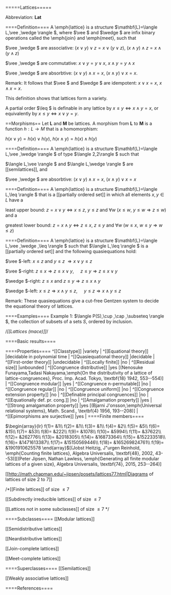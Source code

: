 =====Lattices=====

Abbreviation: **Lat**


====Definition====
A \emph{lattice} is a structure $\mathbf{L}=\langle L,\vee ,\wedge
\rangle $, where $\vee $ and $\wedge $ are infix binary operations
called the \emph{join} and \emph{meet}, such that

$\vee ,\wedge $ are associative:  $(x\vee y)\vee z=x\vee (y\vee z)$, $(x\wedge y)\wedge z=x\wedge (y\wedge z)$

$\vee ,\wedge $ are commutative:  $x\vee y=y\vee x$, $x\wedge y=y\wedge x$

$\vee ,\wedge $ are absorbtive:  $(x\vee y)\wedge x=x$, $(x\wedge y)\vee x=x$.

Remark: 
It follows that $\vee $ and $\wedge $ are idempotent: $x\vee x=x$, $x\wedge x=x$.

This definition shows that lattices form a variety.

A partial order $\leq $ is definable in any lattice by 
$x\leq y\Longleftrightarrow x\wedge y=x$, or equivalently by 
$x\leq y\Longleftrightarrow x\vee y=y$.

==Morphisms==
Let $\mathbf{L}$ and $\mathbf{M}$ be lattices. A morphism from $\mathbf{L}$
to $\mathbf{M}$ is a function $h:L\to M$ that is a homomorphism: 

$h(x\vee y)=h(x)\vee h(y)$, $h(x\wedge y)=h(x)\wedge h(y)$


====Definition====
A \emph{lattice} is a structure $\mathbf{L}=\langle L,\vee ,\wedge
\rangle $ of type $\langle 2,2\rangle $ such that

$\langle L,\vee \rangle $ and $\langle L,\wedge
\rangle $ are 
[[semilattices]], and

$\vee ,\wedge $ are absorbtive:  $(x\vee y)\wedge x=x$, $(x\wedge y)\vee x=x$


====Definition====
A \emph{lattice} is a structure $\mathbf{L}=\langle L,\leq
\rangle $ that is a 
[[partially ordered set]] in which all elements $x,y\in L$ have a

least upper bound:  $z=x\vee y\Longleftrightarrow x\leq z$, $y\leq z\ \mbox{and}\ \forall w\ (x\leq w$, $y\leq w\Longrightarrow z\leq w)$ and a

greatest lower bound:  $z=x\wedge y\Longleftrightarrow z\leq x$, $z\leq y\ \mbox{and}\ \forall w\ (w\leq x$, $w\leq y\Longrightarrow w\leq z)$


====Definition====
A \emph{lattice} is a structure $\mathbf{L}=\langle L,\vee ,\wedge
,\leq \rangle $ such that $\langle L,\leq \rangle $ is a 
[[partially ordered set]] and the following quasiequations hold:

$\vee $-left:  $x\leq z$ and $y\leq z\ \Longrightarrow x\vee y\leq z$

$\vee $-right:  $z\leq x\Longrightarrow z\leq x\vee y$, $\quad z\leq y\Longrightarrow z\leq x\vee y$

$\wedge $-right:  $z\leq x$ and $z\leq y\Longrightarrow z\leq x\wedge y$

$\wedge $-left:  $x\leq z\Longrightarrow x\wedge y\leq z$, $\quad y\leq z\Longrightarrow x\wedge y\leq z$

Remark: 
These quasiequations give a cut-free Gentzen system to decide the equational
theory of lattices.


====Examples====
Example 1: $\langle P(S),\cup ,\cap ,\subseteq \rangle $, the collection of
subsets of a sets $S$, ordered by inclusion.

/*[[Lattices (mace)]]*/


====Basic results====


====Properties====
^[[Classtype]]  |variety |
^[[Equational theory]]  |decidable in polynomial time |
^[[Quasiequational theory]]  |decidable |
^[[First-order theory]]  |undecidable |
^[[Locally finite]]  |no |
^[[Residual size]]  |unbounded |
^[[Congruence distributive]]  |yes [(Nenosuke Funayama,Tadasi Nakayama,\emph{On the distributivity of a lattice of lattice-congruences},
Proc. Imp. Acad. Tokyo,
\textbf{18} 1942, 553--554)] |
^[[Congruence modular]]  |yes |
^[[Congruence n-permutable]]  |no |
^[[Congruence regular]]  |no |
^[[Congruence uniform]]  |no |
^[[Congruence extension property]]  |no |
^[[Definable principal congruences]]  |no |
^[[Equationally def. pr. cong.]]  |no |
^[[Amalgamation property]]  |yes |
^[[Strong amalgamation property]]  |yes [(Bjarni J\'onsson,\emph{Universal relational systems},
Math. Scand., \textbf{4} 1956, 193--208)] |
^[[Epimorphisms are surjective]]  |yes |
====Finite members====

$\begin{array}{lr}
f(1)= &1\\
f(2)= &1\\
f(3)= &1\\
f(4)= &2\\
f(5)= &5\\
f(6)= &15\\
f(7)= &53\\
f(8)= &222\\
f(9)= &1078\\
f(10)= &5994\\
f(11)= &37622\\
f(12)= &262776\\
f(13)= &2018305\\
f(14)= &16873364\\
f(15)= &152233518\\
f(16)= &1471613387\\
f(17)= &15150569446\\
f(18)= &165269824761\\
f(19)= &1901910625578
\end{array}$[(Jobst Heitzig, J\"urgen Reinhold, \emph{Counting finite lattices},
Algebra Universalis,
\textbf{48}, 2002, 43--53)][(Peter Jipsen, Nathan Lawless, \emph{Generating all finite modular lattices of a given size}, 
Algebra Universalis, \textbf{74}, 2015, 253--264)]


[[http://math.chapman.edu/~jipsen/posets/lattices77.html|Diagrams of lattices of size 2 to 7]]

/*[[Finite lattices]] of size $\le 7$

[[Subdirectly irreducible lattices]] of size $\le 7$

[[Lattices not in some subclasses]] of size $\le 7$
*/

====Subclasses====
[[Modular lattices]] 

[[Semidistributive lattices]] 

[[Neardistributive lattices]] 

[[Join-complete lattices]] 

[[Meet-complete lattices]] 

====Superclasses====
[[Semilattices]] 

[[Weakly associative lattices]] 


====References====
